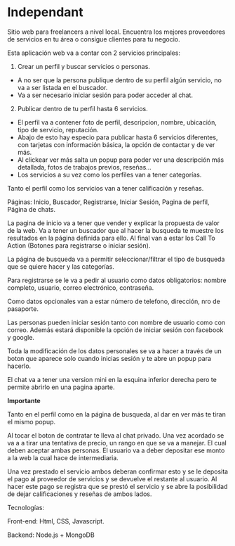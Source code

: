 # Independant
Sitio web para freelancers a nivel local. Encuentra los mejores proveedores de servicios en tu área o consigue clientes para tu negocio.

Esta aplicación web va a contar con 2 servicios principales:

1) Crear un perfil y buscar servicios o personas.

+ A no ser que la persona publique dentro de su perfil algún servicio, no va a ser listada en el buscador.
+ Va a ser necesario iniciar sesión para poder acceder al chat.

2) Publicar dentro de tu perfil hasta 6 servicios.

+ El perfil va a contener foto de perfil, descripcion, nombre, ubicación, tipo de servicio, reputación.
+ Abajo de esto hay especio para publicar hasta 6 servicios diferentes, con tarjetas con información básica, la opción de contactar y de ver más.
+ Al clickear ver más salta un popup para poder ver una descripción más detallada, fotos de trabajos previos, reseñas...
+ Los servicios a su vez como los perfiles van a tener categorías.

Tanto el perfil como los servicios van a tener calificación y reseñas.

Páginas:
Inicio, Buscador, Registrarse, Iniciar Sesión, Pagina de perfil, Página de chats.

La pagina de inicio va a tener que vender y explicar la propuesta de valor de la web. Va a tener un buscador que al hacer la busqueda te muestre los resultados en la página definida para ello. Al final van a estar los Call To Action (Botones para registrarse o iniciar sesión).

La página de busqueda va a permitir seleccionar/filtrar el tipo de busqueda que se quiere hacer y las categorías.

Para registrarse se le va a pedir al usuario como datos obligatorios: nombre completo, usuario, correo electrónico, contraseña.

Como datos opcionales van a estar número de telefono, dirección, nro de pasaporte.

Las personas pueden iniciar sesión tanto con nombre de usuario como con correo. Además estará disponible la opción de iniciar sesión con facebook y google.

Toda la modificación de los datos personales se va a hacer a través de un boton que aparece solo cuando inicias sesión y te abre un popup para hacerlo.

El chat va a tener una version mini en la esquina inferior derecha pero te permite abrirlo en una pagina aparte.

**Importante**

Tanto en el perfil como en la página de busqueda, al dar en ver más te tiran el mismo popup.

Al tocar el boton de contratar te lleva al chat privado. Una vez acordado se va a a tirar una tentativa de precio, un rango en que se va a manejar. El cual deben aceptar ambas personas. El usuario va a deber depositar ese monto a la web la cual hace de intermediaria.

Una vez prestado el servicio ambos deberan confirmar esto y se le deposita el pago al proveedor de servicios y se devuelve el restante al usuario. Al hacer este pago se registra que se prestó el servicio y se abre la posibilidad de dejar calificaciones y reseñas de ambos lados.

Tecnologías:

Front-end: Html, CSS, Javascript.

Backend: Node.js + MongoDB
